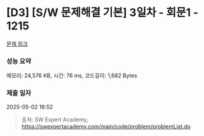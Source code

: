 # [D3] [S/W 문제해결 기본] 3일차 - 회문1 - 1215 

[문제 링크](https://swexpertacademy.com/main/code/problem/problemDetail.do?contestProbId=AV14QpAaAAwCFAYi) 

### 성능 요약

메모리: 24,576 KB, 시간: 76 ms, 코드길이: 1,682 Bytes

### 제출 일자

2025-05-02 16:52



> 출처: SW Expert Academy, https://swexpertacademy.com/main/code/problem/problemList.do